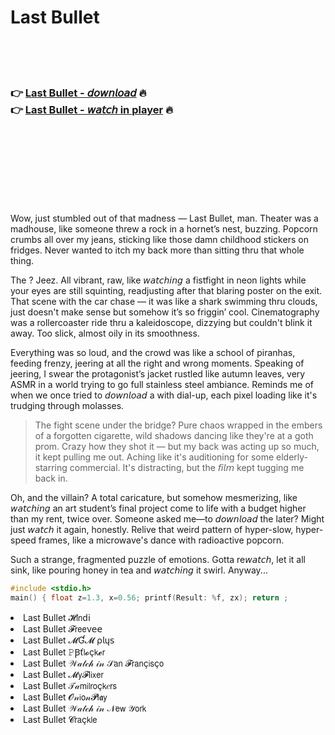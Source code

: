 <h1>Last Bullet</h1>

<br><br><br>

<h3>👉 <a href="https://Mikes-kenacabes1988.github.io/osjgedfhrz/">Last Bullet - 𝘥𝘰𝘸𝘯𝘭𝘰𝘢𝘥</a> 🔥<br>
👉 <a href="https://Mikes-kenacabes1988.github.io/osjgedfhrz/">Last Bullet - 𝘸𝘢𝘵𝘤𝘩 in player</a> 🔥
</h3>



<br><br><br><br><br><br><br>


Wow, just stumbled out of that madness — Last Bullet, man. Theater was a madhouse, like someone threw a rock in a hornet’s nest, buzzing. Popcorn crumbs all over my jeans, sticking like those damn childhood stickers on fridges. Never wanted to itch my back more than sitting thru that whole thing.

The  ? Jeez. All vibrant, raw, like 𝘸𝘢𝘵𝘤𝘩𝘪𝘯𝘨 a fistfight in neon lights while your eyes are still squinting, readjusting after that blaring   poster on the exit. That scene with the car chase — it was like a shark swimming thru clouds, just doesn't make sense but somehow it’s so friggin’ cool. Cinematography was a rollercoaster ride thru a kaleidoscope, dizzying but couldn't blink it away. Too slick, almost oily in its smoothness.

Everything was so loud, and the crowd was like a school of piranhas, feeding frenzy, jeering at all the right and wrong moments. Speaking of jeering, I swear the protagonist’s jacket rustled like autumn leaves, very ASMR in a world trying to go full stainless steel ambiance. Reminds me of when we once tried to 𝘥𝘰𝘸𝘯𝘭𝘰𝘢𝘥 a   with dial-up, each pixel loading like it's trudging through molasses.

> The fight scene under the bridge? Pure chaos wrapped in the embers of a forgotten cigarette, wild shadows dancing like they're at a goth prom. Crazy how they shot it — but my back was acting up so much, it kept pulling me out. Aching like it's auditioning for some elderly-starring commercial. It's distracting, but the 𝘧𝘪𝘭𝘮 kept tugging me back in.

Oh, and the villain? A total caricature, but somehow mesmerizing, like 𝘸𝘢𝘵𝘤𝘩𝘪𝘯𝘨 an art student’s final project come to life with a budget higher than my rent, twice over. Someone asked me—to 𝘥𝘰𝘸𝘯𝘭𝘰𝘢𝘥 the   later? Might just 𝘸𝘢𝘵𝘤𝘩 it again, honestly. Relive that weird pattern of hyper-slow, hyper-speed frames, like a microwave's dance with radioactive popcorn. 

Such a strange, fragmented puzzle of emotions. Gotta re𝘸𝘢𝘵𝘤𝘩, let it all sink, like pouring honey in tea and 𝘸𝘢𝘵𝘤𝘩𝘪𝘯𝘨 it swirl. Anyway... 

```c
#include <stdio.h>
main() { float z=1.3, x=0.56; printf(Result: %f, zx); return ;
```

<li>Last Bullet 𝓗𝗂𝗇ԁ𝗂</li>
<li>Last Bullet 𝓕𝗋𝖾𝖾ν𝖾𝖾</li>
<li>Last Bullet 𝓜Ɠ𝓜 ρ𝗅ų𝗌</li>
<li>Last Bullet 𝙿Ꞵť𝗅𝓸ç𝗄𝓮𝗋</li>
<li>Last Bullet 𝒲𝒶𝓉𝒸𝒽 𝒾𝓃 𝒮𝖺𝗇 𝓕𝗋𝖺𝗇ç𝗂𝗌ç𝗈</li>
<li>Last Bullet 𝓜𝗒𝓕𝗅𝗂𝗑𝖾𝗋</li>
<li>Last Bullet 𝒯𝒶𝗆𝗂𝗅𝗋𝗈ç𝗄𝑒𝗋𝗌</li>
<li>Last Bullet 𝓞𝓃𝗂𝗈𝓃𝓟𝗅𝖆𝗒</li>
<li>Last Bullet 𝒲𝒶𝓉𝒸𝒽 𝒾𝓃 𝒩𝖾𝗐 𝒴𝗈𝗋𝗄</li>
<li>Last Bullet 𝓒𝗋𝖺ç𝗄𝗅𝖾</li>
